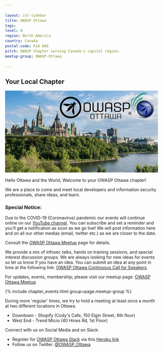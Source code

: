 ```yaml
---

layout: col-sidebar
title: OWASP Ottawa
tags: 
level: 0
region: North America
country: Canada
postal-code: K1A 0A6
pitch: OWASP Chapter serving Canada's capitol region.
meetup-group: OWASP-Ottawa

---
```


## Your Local Chapter

![OWASP Ottawa Image](assets/images/OWASPOttawa-meetup-image.png?raw=true)

Hello Ottawa and the World, Welcome to your OWASP Ottawa chapter\!<br/> 

We are a place to come and meet local developers and information security professionals, share
ideas, and learn.<br/>

### Special Notice:

Due to the COVID-19 (Coronavirus) pandemic our events will continue online on our [YouTube channel](https://www.youtube.com/channel/UCxSU-KvNmYusZEq6v4YK5Lw). You can subscribe and set a reminder and you’ll get a notification as soon as we go live! We will post information here and on all our other medias (email, twitter etc.) as we are closer to the date.

Consult the [OWASP Ottawa Meetup](https://www.meetup.com/OWASP-Ottawa/) page for details. 

We provide a mix of infosec  talks,
hands on training sessions, and special interest discussion groups. We
are always looking for new ideas for events so let us know if you have
an idea. You can submit an idea at any point in time at the following link:
[OWASP Ottawa Continuous Call for Speakers](https://sessionize.com/owasp-ottawa-continuous-call-for-speaker/).<br/>

For updates, events, membership; please visit our meetup page: [OWASP Ottawa Meetup](https://www.meetup.com/OWASP-Ottawa/)<br/>

{% include chapter_events.html group=page.meetup-group %}

During more 'regular' times, we try to hold a meeting at least once a month at two different locations in Ottawa.
* Downtown - Shopify (Cody's Cafe, 150 Elgin Street, 6th floor) 
* West End - Trend Micro (40 Hines Rd, 1st Floor)

Connect with us on Social Media and on Slack:
* Register for [OWASP Ottawa Slack](https://owaspottawa.slack.com/) via this [Heroku link](https://owaspottawa.herokuapp.com/)
* Follow us on Twitter: [@OWASP_Ottawa](https://twitter.com/OWASP_Ottawa)

